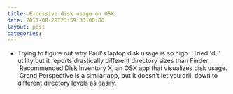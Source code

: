 ```yaml
---
title: Excessive disk usage on OSX
date: 2011-08-29T23:59:33+00:00
layout: post
categories:
---
```

  * Trying to figure out why Paul's laptop disk usage is so high.  Tried 'du' utility but it reports drastically different directory sizes than Finder.  Recommended Disk Inventory X, an OSX app that visualizes disk usage.  Grand Perspective is a similar app, but it doesn't let you drill down to different directory levels as easily.
